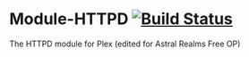 # Module-HTTPD [![Build Status](https://ci.plex.us.org/job/Module-HTTPD/badge/icon)](https://ci.plex.us.org/job/Module-HTTPD/)
The HTTPD module for Plex (edited for Astral Realms Free OP)
